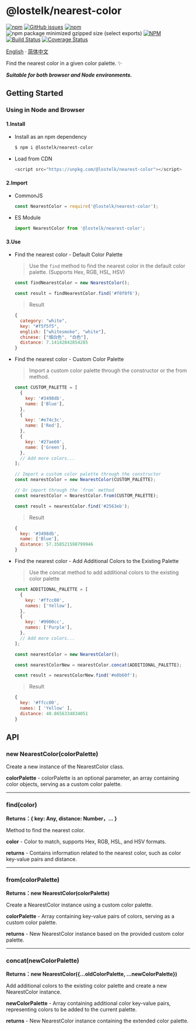 # @lostelk/nearest-color

[![npm](https://img.shields.io/npm/v/@lostelk/nearest-color?color=blue)](https://www.npmjs.com/package/@lostelk/nearest-color)
[![GitHub issues](https://img.shields.io/github/issues/LostElkByte/nearest-color)](https://github.com/LostElkByte/nearest-color/issues)
[![npm](https://img.shields.io/npm/dt/@lostelk/nearest-color)](https://www.npmjs.com/package/@lostelk/nearest-color)
![npm package minimized gzipped size (select exports)](https://img.shields.io/bundlejs/size/@lostelk/nearest-color)
[![NPM](https://img.shields.io/npm/l/@lostelk/nearest-color)](http://opensource.org/licenses/MIT)
[![Build Status](https://app.travis-ci.com/LostElkByte/nearest-color.svg?branch=main)](https://app.travis-ci.com/LostElkByte/nearest-color)
[![Coverage Status](https://coveralls.io/repos/github/LostElkByte/nearest-color/badge.svg?branch=)](https://coveralls.io/github/LostElkByte/nearest-color?branch=)

[English](README.md) · [简体中文](README.ZH.md)
<!-- [English](https://www.npmjs.com/package/@lostelk/nearest-color#@lostelk/nearest-color) · [简体中文](https://github.com/LostElkByte/nearest-color/blob/main/README.ZH.md) -->

Find the nearest color in a given color palette. ✨

**_Suitable for both browser and Node environments._**

## Getting Started

### Using in Node and Browser

#### 1.Install

- Install as an npm dependency

  ```sh
  $ npm i @lostelk/nearest-color
  ```

- Load from CDN

  ```js
  <script src="https://unpkg.com/@lostelk/nearest-color"></script>
  ```

#### 2.Import

- CommonJS

  ```js
  const NearestColor = require('@lostelk/nearest-color');
  ```

- ES Module

  ```js
  import NearestColor from '@lostelk/nearest-color';
  ```

#### 3.Use

- Find the nearest color - Default Color Palette

  > Use the `find` method to find the nearest color in the default color palette. (Supports Hex, RGB, HSL, HSV)

  ```js
  const findNearestColor = new NearestColor();

  const result = findNearestColor.find('#f0f0f6');
  ```

  > Result

  ```js
  {
    category: "white",
    key: "#f5f5f5",
    english: ["whitesmoke", "white"],
    chinese: ["烟白色", "白色"],
    distance: 7.14142842854285
  }
  ```

- Find the nearest color - Custom Color Palette

  > Import a custom color palette through the constructor or the from method.

  ```js
  const CUSTOM_PALETTE = [
    {
      key: '#3498db',
      name: ['Blue'],
    },
    {
      key: '#e74c3c',
      name: ['Red'],
    },
    {
      key: '#27ae60',
      name: ['Green'],
    },
    // Add more colors...
  ];
  ```

  ```js
  // Import a custom color palette through the constructor
  const nearestColor = new NearestColor(CUSTOM_PALETTE);

  // Or import through the `from` method
  const nearestColor = NearestColor.from(CUSTOM_PALETTE);

  const result = nearestColor.find('#2563eb');
  ```

  > Result

  ```js
  {
    key: '#3498db',
    name: ['Blue'],
    distance: 57.358521598799946
  }

  ```

- Find the nearest color - Add Additional Colors to the Existing Palette

  > Use the concat method to add additional colors to the existing color palette

  ```js
  const ADDITIONAL_PALETTE = [
    {
      key: '#ffcc00',
      names: ['Yellow'],
    },
    {
      key: '#9900cc',
      names: ['Purple'],
    },
    // Add more colors...
  ];
  ```

  ```js
  const nearestColor = new NearestColor();

  const nearestColorNew = nearestColor.concat(ADDITIONAL_PALETTE);

  const result = nearestColorNew.find('#e0b60f');
  ```

  > Result

  ```js
  {
    key: '#ffcc00',
    names: [ 'Yellow' ],
    distance: 40.8656334834051
  }
  ```

## API

### new NearestColor(colorPalette)

Create a new instance of the NearestColor class.

**colorPalette** - colorPalette is an optional parameter, an array containing color objects, serving as a custom color palette.

---

### find(color)

**Returns：{ key: Any, distance: Number，... }**

Method to find the nearest color.

**color** - Color to match, supports Hex, RGB, HSL, and HSV formats.

**returns** - Contains information related to the nearest color, such as color key-value pairs and distance.

---

### from(colorPalette)

**Returns：new NearestColor(colorPalette)**

Create a NearestColor instance using a custom color palette.

**colorPalette** - Array containing key-value pairs of colors, serving as a custom color palette.

**returns** - New NearestColor instance based on the provided custom color palette.

---

### concat(newColorPalette)

**Returns：new NearestColor({...oldColorPalette, ...newColorPalette})**

Add additional colors to the existing color palette and create a new NearestColor instance.

**newColorPalette** - Array containing additional color key-value pairs, representing colors to be added to the current palette.

**returns** - New NearestColor instance containing the extended color palette.
